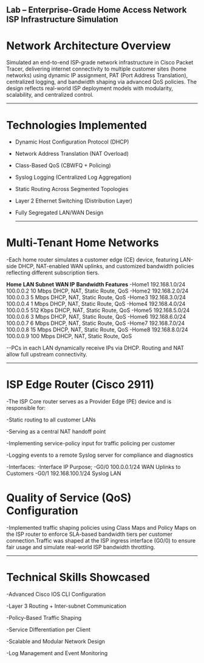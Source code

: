 ## Lab – Enterprise-Grade Home Access Network ISP Infrastructure Simulation
  #  Network Architecture Overview
Simulated an end-to-end ISP-grade network infrastructure in Cisco Packet Tracer, delivering internet connectivity to multiple customer sites (home networks) using dynamic IP assignment, PAT (Port Address Translation), centralized logging, and bandwidth shaping via advanced QoS policies. The design reflects real-world ISP deployment models with modularity, scalability, and centralized control.

---

# Technologies Implemented
- Dynamic Host Configuration Protocol (DHCP)
- Network Address Translation (NAT Overload)
- Class-Based QoS (CBWFQ + Policing)
- Syslog Logging (Centralized Log Aggregation)
- Static Routing Across Segmented Topologies
- Layer 2 Ethernet Switching (Distribution Layer)
- Fully Segregated LAN/WAN Design

  ---

# Multi-Tenant Home Networks
  -Each home router simulates a customer edge (CE) device, featuring LAN-side DHCP, NAT-enabled WAN uplinks, and customized bandwidth policies reflecting different subscription tiers.

**Home**	**LAN Subnet**	**WAN IP**	  **Bandwidth	Features**
-Home1	192.168.1.0/24	  100.0.0.2	    10 Mbps	DHCP, NAT, Static Route, QoS
-Home2	192.168.2.0/24	  100.0.0.3	    5 Mbps	DHCP, NAT, Static Route, QoS
-Home3	192.168.3.0/24	  100.0.0.4	    1 Mbps	DHCP, NAT, Static Route, QoS
-Home4	192.168.4.0/24	  100.0.0.5	    512 Kbps	DHCP, NAT, Static Route, QoS
-Home5	192.168.5.0/24	  100.0.0.6	    3 Mbps	DHCP, NAT, Static Route, QoS
-Home6	192.168.6.0/24	  100.0.0.7	    6 Mbps	DHCP, NAT, Static Route, QoS
-Home7	192.168.7.0/24	  100.0.0.8	    15 Mbps	DHCP, NAT, Static Route, QoS
-Home8	192.168.8.0/24	  100.0.0.9	    100 Mbps	DHCP, NAT, Static Route, QoS

--PCs in each LAN dynamically receive IPs via DHCP. Routing and NAT allow full upstream connectivity.

---

# ISP Edge Router (Cisco 2911)
-The ISP Core router serves as a Provider Edge (PE) device and is responsible for:

-Static routing to all customer LANs

-Serving as a central NAT handoff point

-Implementing service-policy input for traffic policing per customer

-Logging events to a remote Syslog server for compliance and diagnostics

  -Interfaces:
   -Interface	IP	Purpose;
    -G0/0	100.0.0.1/24	WAN Uplinks to Customers
    -G0/1	192.168.100.1/24	Syslog LAN

# Quality of Service (QoS) Configuration
-Implemented traffic shaping policies using Class Maps and Policy Maps on the ISP router to enforce SLA-based bandwidth tiers per customer connection.Traffic was shaped at the ISP ingress interface (G0/0) to ensure fair usage and simulate real-world ISP bandwidth throttling.

---

# Technical Skills Showcased
-Advanced Cisco IOS CLI Configuration

-Layer 3 Routing + Inter-subnet Communication

-Policy-Based Traffic Shaping

-Service Differentiation per Client

-Scalable and Modular Network Design

-Log Management and Event Monitoring


